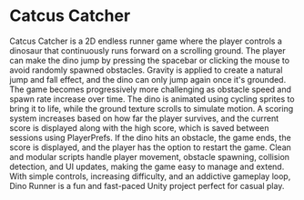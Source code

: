 # Catcus Catcher
Catcus Catcher is a 2D endless runner game where the player controls a dinosaur that continuously runs forward on a scrolling ground. The player can make the dino jump by pressing the spacebar or clicking the mouse to avoid randomly spawned obstacles. Gravity is applied to create a natural jump and fall effect, and the dino can only jump again once it's grounded. The game becomes progressively more challenging as obstacle speed and spawn rate increase over time. The dino is animated using cycling sprites to bring it to life, while the ground texture scrolls to simulate motion. A scoring system increases based on how far the player survives, and the current score is displayed along with the high score, which is saved between sessions using PlayerPrefs. If the dino hits an obstacle, the game ends, the score is displayed, and the player has the option to restart the game. Clean and modular scripts handle player movement, obstacle spawning, collision detection, and UI updates, making the game easy to manage and extend. With simple controls, increasing difficulty, and an addictive gameplay loop, Dino Runner is a fun and fast-paced Unity project perfect for casual play.

